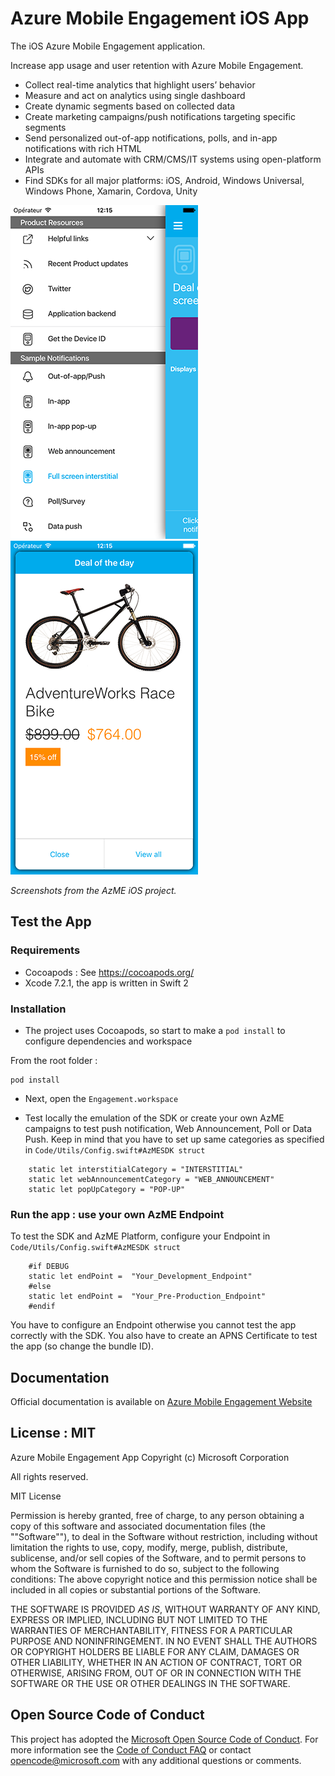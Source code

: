 ﻿# Azure Mobile Engagement iOS App

The iOS Azure Mobile Engagement application.

Increase app usage and user retention with Azure Mobile Engagement.

- Collect real-time analytics that highlight users’ behavior
- Measure and act on analytics using single dashboard
- Create dynamic segments based on collected data
- Create marketing campaigns/push notifications targeting specific segments
- Send personalized out-of-app notifications, polls, and in-app notifications with rich HTML
- Integrate and automate with CRM/CMS/IT systems using open-platform APIs
- Find SDKs for all major platforms: iOS, Android, Windows Universal, Windows Phone, Xamarin, Cordova, Unity 

![image](./AzME-Demo.png) ![image](./AzME-Demo2.png)

*Screenshots from the AzME iOS project.*

## Test the App

### Requirements

- Cocoapods : See https://cocoapods.org/
- Xcode 7.2.1, the app is written in Swift 2

### Installation 

- The project uses Cocoapods, so start to make a `pod install` to configure dependencies and workspace

From the root folder : 

```
pod install
```
- Next, open the `Engagement.workspace`

- Test locally the emulation of the SDK or create your own AzME campaigns to test push notification, Web Announcement, Poll or Data Push. Keep in mind that you have to set up same categories as specified in `Code/Utils/Config.swift#AzMESDK struct`

```
    static let interstitialCategory = "INTERSTITIAL"
    static let webAnnouncementCategory = "WEB_ANNOUNCEMENT"
    static let popUpCategory = "POP-UP"
```

### Run the app : use your own AzME Endpoint 

To test the SDK and AzME Platform, configure your Endpoint in `Code/Utils/Config.swift#AzMESDK struct`

```
    #if DEBUG
    static let endPoint =  "Your_Development_Endpoint"
    #else
    static let endPoint =  "Your_Pre-Production_Endpoint"
    #endif
```
You have to configure an Endpoint otherwise you cannot test the app correctly with the SDK. You also have to create an APNS Certificate to test the app (so change the bundle ID).

## Documentation

Official documentation is available on [Azure Mobile Engagement Website](https://azure.microsoft.com/en-us/documentation/services/mobile-engagement/)

## License : MIT

Azure Mobile Engagement App
Copyright (c) Microsoft Corporation

All rights reserved. 

MIT License

Permission is hereby granted, free of charge, to any person obtaining a copy of this software and associated documentation files (the ""Software""), to deal in the Software without restriction, including without limitation the rights to use, copy, modify, merge, publish, distribute, sublicense, and/or sell copies of the Software, and to permit persons to whom the Software is furnished to do so, subject to the following conditions:
The above copyright notice and this permission notice shall be included in all copies or substantial portions of the Software.

THE SOFTWARE IS PROVIDED *AS IS*, WITHOUT WARRANTY OF ANY KIND, EXPRESS OR IMPLIED, INCLUDING BUT NOT LIMITED TO THE WARRANTIES OF MERCHANTABILITY, FITNESS FOR A PARTICULAR PURPOSE AND NONINFRINGEMENT. IN NO EVENT SHALL THE AUTHORS OR COPYRIGHT HOLDERS BE LIABLE FOR ANY CLAIM, DAMAGES OR OTHER LIABILITY, WHETHER IN AN ACTION OF CONTRACT, TORT OR OTHERWISE, ARISING FROM, OUT OF OR IN CONNECTION WITH THE SOFTWARE OR THE USE OR OTHER DEALINGS IN THE SOFTWARE.

## Open Source Code of Conduct
This project has adopted the [Microsoft Open Source Code of Conduct](https://opensource.microsoft.com/codeofconduct/). For more information see the [Code of Conduct FAQ](https://opensource.microsoft.com/codeofconduct/faq/) or contact [opencode@microsoft.com](mailto:opencode@microsoft.com) with any additional questions or comments.

